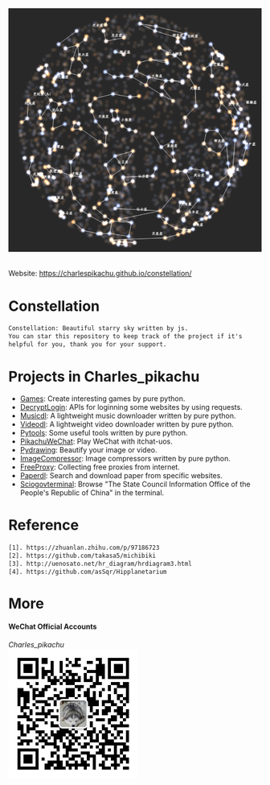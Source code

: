 <div align="center">
  <img src="./docs/logo.jpg" width="600"/>
</div>
<br />

Website: https://charlespikachu.github.io/constellation/


# Constellation
```
Constellation: Beautiful starry sky written by js.
You can star this repository to keep track of the project if it's helpful for you, thank you for your support.
```


# Projects in Charles_pikachu
- [Games](https://github.com/CharlesPikachu/Games): Create interesting games by pure python.
- [DecryptLogin](https://github.com/CharlesPikachu/DecryptLogin): APIs for loginning some websites by using requests.
- [Musicdl](https://github.com/CharlesPikachu/musicdl): A lightweight music downloader written by pure python.
- [Videodl](https://github.com/CharlesPikachu/videodl): A lightweight video downloader written by pure python.
- [Pytools](https://github.com/CharlesPikachu/pytools): Some useful tools written by pure python.
- [PikachuWeChat](https://github.com/CharlesPikachu/pikachuwechat): Play WeChat with itchat-uos.
- [Pydrawing](https://github.com/CharlesPikachu/pydrawing): Beautify your image or video.
- [ImageCompressor](https://github.com/CharlesPikachu/imagecompressor): Image compressors written by pure python.
- [FreeProxy](https://github.com/CharlesPikachu/freeproxy): Collecting free proxies from internet.
- [Paperdl](https://github.com/CharlesPikachu/paperdl): Search and download paper from specific websites.
- [Sciogovterminal](https://github.com/CharlesPikachu/sciogovterminal): Browse "The State Council Information Office of the People's Republic of China" in the terminal.


# Reference
```
[1]. https://zhuanlan.zhihu.com/p/97186723
[2]. https://github.com/takasa5/michibiki
[3]. http://uenosato.net/hr_diagram/hrdiagram3.html
[4]. https://github.com/asSqr/Hipplanetarium
```


# More
#### WeChat Official Accounts
*Charles_pikachu*  
![img](./docs/pikachu.jpg)